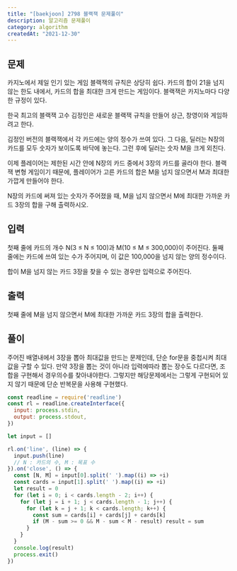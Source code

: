 ```yaml
---
title: "[baekjoon] 2798 블랙잭 문제풀이"
description: 알고리즘 문제풀이
category: algorithm
createdAt: "2021-12-30"
---
```


## 문제

카지노에서 제일 인기 있는 게임 블랙잭의 규칙은 상당히 쉽다. 카드의 합이 21을 넘지 않는 한도 내에서, 카드의 합을 최대한 크게 만드는 게임이다. 블랙잭은 카지노마다 다양한 규정이 있다.

한국 최고의 블랙잭 고수 김정인은 새로운 블랙잭 규칙을 만들어 상근, 창영이와 게임하려고 한다.

김정인 버전의 블랙잭에서 각 카드에는 양의 정수가 쓰여 있다. 그 다음, 딜러는 N장의 카드를 모두 숫자가 보이도록 바닥에 놓는다. 그런 후에 딜러는 숫자 M을 크게 외친다.

이제 플레이어는 제한된 시간 안에 N장의 카드 중에서 3장의 카드를 골라야 한다. 블랙잭 변형 게임이기 때문에, 플레이어가 고른 카드의 합은 M을 넘지 않으면서 M과 최대한 가깝게 만들어야 한다.

N장의 카드에 써져 있는 숫자가 주어졌을 때, M을 넘지 않으면서 M에 최대한 가까운 카드 3장의 합을 구해 출력하시오.

## 입력

첫째 줄에 카드의 개수 N(3 ≤ N ≤ 100)과 M(10 ≤ M ≤ 300,000)이 주어진다. 둘째 줄에는 카드에 쓰여 있는 수가 주어지며, 이 값은 100,000을 넘지 않는 양의 정수이다.

합이 M을 넘지 않는 카드 3장을 찾을 수 있는 경우만 입력으로 주어진다.

## 출력

첫째 줄에 M을 넘지 않으면서 M에 최대한 가까운 카드 3장의 합을 출력한다.

## 풀이

주어진 배열내에서 3장을 뽑아 최대값을 만드는 문제인데, 단순 for문을 중첩시켜 최대값을 구할 수 있다. 만약 3장을 뽑는 것이 아니라 입력에따라 뽑는 장수도 다르다면, 조합을 구현해서 경우의수를 찾아내야한다. 그렇지만 해당문제에서는 그렇게 구현되어 있지 않기 때문에 단순 반복문을 사용해 구현했다.

```jsx
const readline = require('readline')
const rl = readline.createInterface({
  input: process.stdin,
  output: process.stdout,
})

let input = []

rl.on('line', (line) => {
  input.push(line)
  // N : 카드의 수, M : 목표 수
}).on('close', () => {
  const [N, M] = input[0].split(' ').map((i) => +i)
  const cards = input[1].split(' ').map((i) => +i)
  let result = 0
  for (let i = 0; i < cards.length - 2; i++) {
    for (let j = i + 1; j < cards.length - 1; j++) {
      for (let k = j + 1; k < cards.length; k++) {
        const sum = cards[i] + cards[j] + cards[k]
        if (M - sum >= 0 && M - sum < M - result) result = sum
      }
    }
  }
  console.log(result)
  process.exit()
})
```